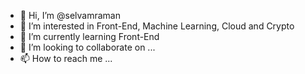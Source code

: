 - 👋 Hi, I’m @selvamraman
- 👀 I’m interested in Front-End, Machine Learning, Cloud and Crypto
- 🌱 I’m currently learning Front-End
- 💞️ I’m looking to collaborate on ...
- 📫 How to reach me ...

<!---
selvamraman/selvamraman is a ✨ special ✨ repository because its `README.md` (this file) appears on your GitHub profile.
You can click the Preview link to take a look at your changes.
--->

